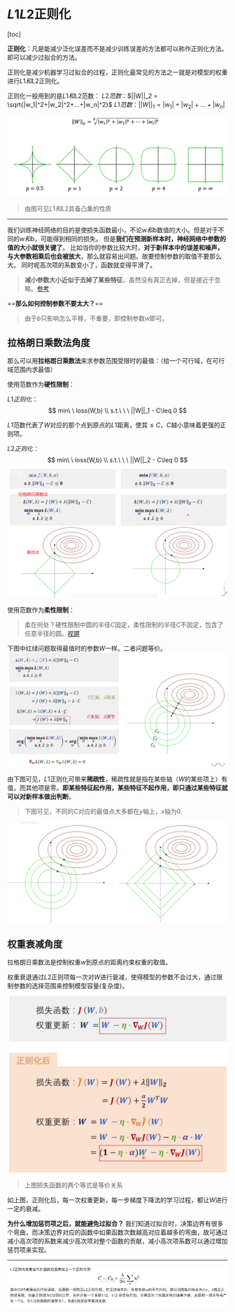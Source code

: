 # $L1L2$正则化

[toc]

**正则化**：凡是能减少泛化误差而不是减少训练误差的方法都可以称作正则化方法。即可以减少过拟合的方法。

正则化是减少机器学习过拟合的过程，正则化最常见的方法之一就是对模型的权重进行$L1和L2$正则化。

正则化一般用到的是$L1和L2$范数：
$L2范数$：$||W||_2 = \sqrt{|w_1|^2+|w_2|^2+...+|w_n|^2}$
$L1范数$：$||W||_1 = |w_1|+|w_2|+...+|w_n|$

![图 1](../images/6f261b8f4691767c3b1114475a29d10ea56e001b0b684fbdf297b9fe337d3aa8.png)  

> 由图可见$L1和L2$具备凸集的性质

---

我们训练神经网络的目的是使损失函数最小，不论$w和b$数值的大小。但是对于不同的$w和b$，可能得到相同的损失。
但是**我们在预测新样本时，神经网络中参数的值的大小就很关键了**。
比如当你的参数比较大时，**对于新样本中的误差和噪声，与大参数相乘后也会被放大**，那么就容易出问题。故要控制参数的取值不要那么大。
同时呢高次项的系数变小了，函数就变得平滑了。
> **减小参数大小近似于去掉了某些特征**，虽然没有真正去掉，但是接近于忽略。[参考](https://blog.csdn.net/qq_40639302/article/details/120323360)

==**那么如何控制参数不要太大？**==

> 由于$b$只影响怎么平移，不重要，即控制参数$w$即可。

## 拉格朗日乘数法角度

那么可以用**拉格朗日乘数法**来求参数范围受限时的最值：（给一个可行域，在可行域范围内求最值）

使用范数作为**硬性限制**：

$L1正则化$：
$$
min\ \ loss(W,b) \\
s.t.\ \ \  ||W||_1 - C\leq 0
$$

$L1$范数代表了$W$对应的那个点到原点的$L1$距离，使其$\leq C$，$C$越小意味着更强的正则项。

$L2正则化$：
$$
min\ \ loss(W,b) \\
s.t.\ \ \  ||W||_2 - C\leq 0
$$
![图 2](../images/a69b8198e52fe8733e6ff56341f98eeabbb18afa47778e478afacff7d9120ef0.png)  

使用范数作为**柔性限制**：
> 柔在何处？硬性限制中圆的半径$C$固定，柔性限制的半径$C$不固定，包含了任意半径的圆。[视屏](https://www.bilibili.com/video/BV1Z44y147xA?spm_id_from=333.999.0.0&vd_source=31f382886b368673a25ce3ff23e82bfc&t=1179.5)

下图中红绿问题取得最值时的参数$W$一样。二者问题等价。
![图 3](../images/296b575629e7273bc4eedb4ecef7e7645d351ef03d0bc8c208230f19aa84c6a6.png)  

由下图可见，$L1$正则化可带来**稀疏性**，稀疏性就是指在某些轴（$W$的某些项上）有值，而其他项是零。**即某些特征起作用，某些特征不起作用，即只通过某些特征就可以对新样本做出判断**。
> 下图可见，不同的$C$对应的最值点大多都在$y$轴上，$x$轴为0.

![图 4](../images/14a3de23ff654bb3a2a25c82008c0a099b793b1b4af1c3f0e102259d0972ed01.png)  

## 权重衰减角度

拉格朗日乘数法是控制权重$w$到原点的距离约束权重的取值。

权重衰退通过$L2$正则项每一次对$W$进行衰减，使得模型的参数不会过大，通过限制参数的选择范围来控制模型容量(复杂度)。

![图 1](../images/dbcaef3441a14635cfc32673c62528c323ff4b58e0c422d46b13b2e6aa2e21b6.png)  

> 上图损失函数的两个等式是等价关系

如上图，正则化后，每一次权重更新，每一步梯度下降法的学习过程，都让$W$进行一定的衰减。

**为什么增加惩罚项之后，就能避免过拟合？**
我们知道过拟合时，决策边界有很多个弯曲，而决策边界对应的函数中如果函数次数越高对应着越多的弯曲，故可通过减小高次项的系数来减少高次项对整个函数的贡献，减小高次项系数可以通过增加惩罚项来实现。

---

![图 1](../images/1e1919b9c921e33ae68b116c19b3c6622f07b5f940ac6f1cfc6ee44d5d75f6b4.png)  
